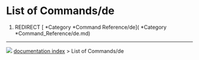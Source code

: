 # List of Commands/de
1.  REDIRECT [   *Category   *Command Reference/de](   *Category   *Command_Reference/de.md)



---
![](images/Right_arrow.png) [documentation index](../README.md) > List of Commands/de
